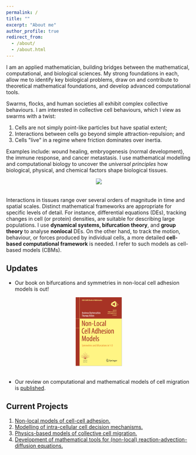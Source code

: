 ```yaml
---
permalink: /
title: ""
excerpt: "About me"
author_profile: true
redirect_from:
  - /about/
  - /about.html
---
```


I am an applied mathematician, building bridges between the mathematical,
computational, and biological sciences.  My strong foundations in each, allow
me to identify key biological problems, draw on and contribute to theoretical
mathematical foundations, and develop advanced computational tools.

Swarms, flocks, and human societies all exhibit complex collective behaviours. I
am interested in collective cell behaviours, which I view as swarms with a twist:
  1. Cells are not simply point-like particles but have spatial extent;
  2. Interactions between cells go beyond simple attraction-repulsion; and
  3. Cells "live" in a regime where friction dominates over inertia.

Examples include: wound healing, embryogenesis (normal development), the immune
response, and cancer metastasis. I use mathematical modelling and
computational biology to uncover the *universal principles* how biological,
physical, and chemical factors shape biological tissues.

<center><style> img { max-width: 75%; height: auto; } </style><img src='/images/vision.png'></center><br/>

Interactions in tissues range over several orders of magnitude in time and
spatial scales.  Distinct mathematical frameworks are appropriate for specific
levels of detail. For instance, differential equations (DEs), tracking changes in cell
(or protein) densities, are suitable for describing large populations. I use
**dynamical systems, bifurcation theory**, and **group theory** to
analyse **nonlocal** DEs. On the other hand, to track the motion, behaviour,
or forces produced by individual cells, a more detailed **cell-based
computational framework** is needed. I refer to such models as cell-based models
(CBMs).

Updates
------------

- Our book on bifurcations and symmetries in non-local cell adhesion models is out!

<center><a href="https://www.springer.com/gp/book/9783030671105"><img src='/images/Buttenschoen-cover.png' width="25%" height="auto"></a></center><br/>

- Our review on computational and mathematical models of cell migration is [published](https://doi.org/10.1371/journal.pcbi.1008411).

Current Projects
----------

1. [Non-local models of cell-cell adhesion.](portfolio/2018-01-01-adhesion)
2. [Modelling of intra-cellular cell decision mechanisms.](portfolio/2019-01-01-cell-mig)
3. [Physics-based models of collective cell migration.](portfolio/2019-02-01-phy-models)
4. [Development of mathematical tools for (non-local) reaction-advection-diffusion equations.](portfolio/2020-01-01-theo-work)

